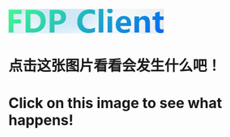 [![](https://github.com/VeibaeMCC/VeibaeConfigs/blob/main/Pictures%20%3B%20%E5%9B%BE%E7%89%87/FDP%20Client.png)](https://github.com/VeibaeMCC/VeibaeConfigs)

# **点击这张图片看看会发生什么吧！**
# **Click on this image to see what happens!**
